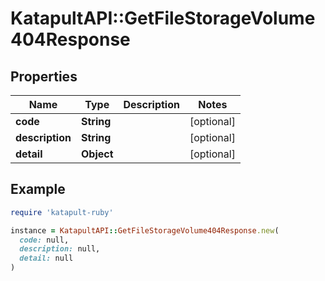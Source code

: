 # KatapultAPI::GetFileStorageVolume404Response

## Properties

| Name | Type | Description | Notes |
| ---- | ---- | ----------- | ----- |
| **code** | **String** |  | [optional] |
| **description** | **String** |  | [optional] |
| **detail** | **Object** |  | [optional] |

## Example

```ruby
require 'katapult-ruby'

instance = KatapultAPI::GetFileStorageVolume404Response.new(
  code: null,
  description: null,
  detail: null
)
```


